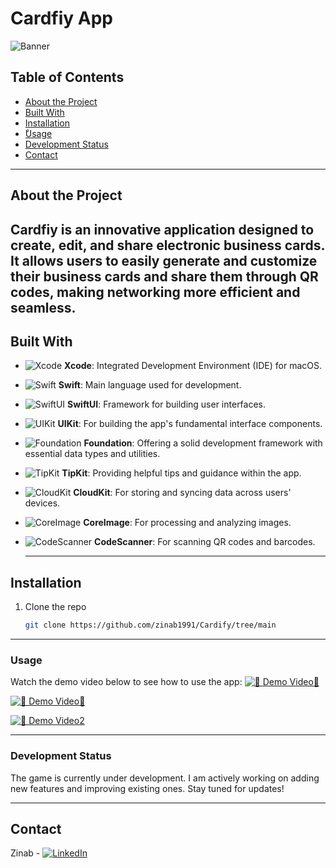 # Cardfiy App 

![Banner](https://github.com/zinab1991/Cardify/blob/main/Add%20a%20heading%20copy.png)

## Table of Contents
- [About the Project](#about-the-project)
- [Built With](#built-with)
- [Installation](#installation)
- [ْUsage](#usage)
- [Development Status](#development-status)
- [Contact](#contact)

---

## About the Project

Cardfiy is an innovative application designed to create, edit, and share electronic business cards. It allows users to easily generate and customize their business cards and share them through QR codes, making networking more efficient and seamless.
---

## Built With

- ![Xcode](https://img.shields.io/badge/Xcode-IDE-blue?style=flat&logo=xcode) **Xcode**: Integrated Development Environment (IDE) for macOS.
- ![Swift](https://img.shields.io/badge/Swift-Programming%20Language-orange?style=flat&logo=swift) **Swift**: Main language used for development.
- ![SwiftUI](https://img.shields.io/badge/SwiftUI-Framework-blue?style=flat&logo=swift) **SwiftUI**: Framework for building user interfaces.
- ![UIKit](https://img.shields.io/badge/UIKit-Framework-blue?style=flat&logo=apple) **UIKit**: For building the app's fundamental interface components.
- ![Foundation](https://img.shields.io/badge/Foundation-Framework-lightgrey?style=flat) **Foundation**: Offering a solid development framework with essential data types and utilities.
- ![TipKit](https://img.shields.io/badge/TipKit-Framework-blue?style=flat&logo=apple) **TipKit**: Providing helpful tips and guidance within the app.
- ![CloudKit](https://img.shields.io/badge/CloudKit-Framework-blue?style=flat&logo=apple) **CloudKit**: For storing and syncing data across users' devices.
- ![CoreImage](https://img.shields.io/badge/CoreImage-Framework-blue?style=flat&logo=apple) **CoreImage**: For processing and analyzing images.
- ![CodeScanner](https://img.shields.io/badge/CodeScanner-Framework-blue?style=flat&logo=swift) **CodeScanner**: For scanning QR codes and barcodes.
  
  ---


## Installation

1. Clone the repo
   ```sh
   git clone https://github.com/zinab1991/Cardify/tree/main

---

### Usage


Watch the demo video below to see how to use the app:
[![🎥 Demo Video🎥](https://img.shields.io/badge/Demo%20Video-Watch-blue)](https://github.com/zinab1991/DefEd-Academy.swiftpm/raw/main/DefED.mp4)

[![🎥 Demo Video🎥](https://img.shields.io/badge/Demo%20Video-Watch-blue)](https://github.com/zinab1991/Cardify/raw/main/record%20ch4.2.mov) 

[![🎥 Demo Video2](https://img.shields.io/badge/Demo%20Video-Watch-blue)](https://github.com/zinab1991/Cardify/raw/main/record%20ch4.3.mov)


---

### Development Status

The game is currently under development. I am actively working on adding new features and improving existing ones. Stay tuned for updates!

---

## Contact

Zinab - [![LinkedIn](https://img.shields.io/badge/LinkedIn-Connect-blue?style=flat&logo=linkedin)](https://www.linkedin.com/in/zainab-bahakeem-5b421849)

